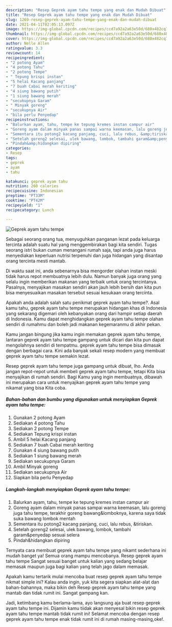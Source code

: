 ```yaml
---
description: "Resep Geprek ayam tahu tempe yang enak dan Mudah Dibuat"
title: "Resep Geprek ayam tahu tempe yang enak dan Mudah Dibuat"
slug: 1269-resep-geprek-ayam-tahu-tempe-yang-enak-dan-mudah-dibuat
date: 2021-04-11T02:05:13.097Z
image: https://img-global.cpcdn.com/recipes/ccd7a92a2a63e50d/680x482cq70/geprek-ayam-tahu-tempe-foto-resep-utama.jpg
thumbnail: https://img-global.cpcdn.com/recipes/ccd7a92a2a63e50d/680x482cq70/geprek-ayam-tahu-tempe-foto-resep-utama.jpg
cover: https://img-global.cpcdn.com/recipes/ccd7a92a2a63e50d/680x482cq70/geprek-ayam-tahu-tempe-foto-resep-utama.jpg
author: Nelle Allen
ratingvalue: 3.3
reviewcount: 14
recipeingredient:
- "2 potong Ayam"
- "4 potong Tahu"
- "2 potong Tempe"
- " Tepung krispi instan"
- "5 helai Kacang panjang"
- "7 buah Cabai merah keriting"
- "4 siung bawang putih"
- "1 siung bawang merah"
- "secukupnya Garam"
- " Minyak goreng"
- "secukupnya Air"
- "bila perlu Penyedap"
recipeinstructions:
- "Balurkan ayam, tahu, tempe ke tepung kremes instan campur air"
- "Goreng ayam dalam minyak panas sampai warna keemasan, lalu goreng juga tahu tempe, terakhir goreng bawang&amp;lomboknya, karena saya tidak suka bawang lombok mentah"
- "Sementara itu potong2 kacang panjang, cuci, lalu rebus, &amp;tiriskan."
- "Setelah goreng2 selesai, ulek bawang, lombok, tambahi garam&amp;penyedap sesuai selera"
- "Pindah&amp;hidangkan dipiring"
categories:
- Resep
tags:
- geprek
- ayam
- tahu

katakunci: geprek ayam tahu 
nutrition: 260 calories
recipecuisine: Indonesian
preptime: "PT33M"
cooktime: "PT42M"
recipeyield: "1"
recipecategory: Lunch

---
```



![Geprek ayam tahu tempe](https://img-global.cpcdn.com/recipes/ccd7a92a2a63e50d/680x482cq70/geprek-ayam-tahu-tempe-foto-resep-utama.jpg)

Sebagai seorang orang tua, menyuguhkan panganan lezat pada keluarga tercinta adalah suatu hal yang menggembirakan bagi kita sendiri. Tugas seorang istri bukan cuman menangani rumah saja, tapi anda juga harus menyediakan keperluan nutrisi terpenuhi dan juga hidangan yang disantap orang tercinta mesti mantab.

Di waktu  saat ini, anda sebenarnya bisa mengorder olahan instan meski tidak harus repot membuatnya lebih dulu. Namun banyak juga orang yang selalu ingin memberikan makanan yang terbaik untuk orang tercintanya. Pasalnya, menyajikan masakan sendiri akan jauh lebih bersih dan kita pun bisa menyesuaikan masakan tersebut sesuai kesukaan orang tercinta. 



Apakah anda adalah salah satu penikmat geprek ayam tahu tempe?. Asal kamu tahu, geprek ayam tahu tempe merupakan hidangan khas di Indonesia yang sekarang digemari oleh kebanyakan orang dari hampir setiap daerah di Indonesia. Kamu dapat menghidangkan geprek ayam tahu tempe olahan sendiri di rumahmu dan boleh jadi makanan kegemaranmu di akhir pekan.

Kamu jangan bingung jika kamu ingin memakan geprek ayam tahu tempe, lantaran geprek ayam tahu tempe gampang untuk dicari dan kita pun dapat mengolahnya sendiri di tempatmu. geprek ayam tahu tempe bisa dimasak dengan berbagai cara. Kini ada banyak sekali resep modern yang membuat geprek ayam tahu tempe semakin lezat.

Resep geprek ayam tahu tempe juga gampang untuk dibuat, lho. Anda jangan repot-repot untuk membeli geprek ayam tahu tempe, tetapi Kita bisa menyajikan di rumah sendiri. Bagi Kamu yang ingin membuatnya, dibawah ini merupakan cara untuk menyajikan geprek ayam tahu tempe yang nikamat yang bisa Kita coba.

<!--inarticleads1-->

##### Bahan-bahan dan bumbu yang digunakan untuk menyiapkan Geprek ayam tahu tempe:

1. Gunakan 2 potong Ayam
1. Sediakan 4 potong Tahu
1. Sediakan 2 potong Tempe
1. Sediakan  Tepung krispi instan
1. Ambil 5 helai Kacang panjang
1. Sediakan 7 buah Cabai merah keriting
1. Gunakan 4 siung bawang putih
1. Sediakan 1 siung bawang merah
1. Sediakan secukupnya Garam
1. Ambil  Minyak goreng
1. Sediakan secukupnya Air
1. Siapkan bila perlu Penyedap




<!--inarticleads2-->

##### Langkah-langkah menyiapkan Geprek ayam tahu tempe:

1. Balurkan ayam, tahu, tempe ke tepung kremes instan campur air
1. Goreng ayam dalam minyak panas sampai warna keemasan, lalu goreng juga tahu tempe, terakhir goreng bawang&amp;lomboknya, karena saya tidak suka bawang lombok mentah
1. Sementara itu potong2 kacang panjang, cuci, lalu rebus, &amp;tiriskan.
1. Setelah goreng2 selesai, ulek bawang, lombok, tambahi garam&amp;penyedap sesuai selera
1. Pindah&amp;hidangkan dipiring




Ternyata cara membuat geprek ayam tahu tempe yang nikamt sederhana ini mudah banget ya! Semua orang mampu mencobanya. Resep geprek ayam tahu tempe Sangat sesuai banget untuk kalian yang sedang belajar memasak maupun juga bagi kalian yang telah jago dalam memasak.

Apakah kamu tertarik mulai mencoba buat resep geprek ayam tahu tempe nikmat simple ini? Kalau anda ingin, yuk kita segera siapkan alat-alat dan bahan-bahannya, maka bikin deh Resep geprek ayam tahu tempe yang mantab dan tidak rumit ini. Sangat gampang kan. 

Jadi, ketimbang kamu berlama-lama, ayo langsung aja buat resep geprek ayam tahu tempe ini. Dijamin kamu tiidak akan menyesal bikin resep geprek ayam tahu tempe mantab tidak rumit ini! Selamat mencoba dengan resep geprek ayam tahu tempe enak tidak rumit ini di rumah masing-masing,oke!.

